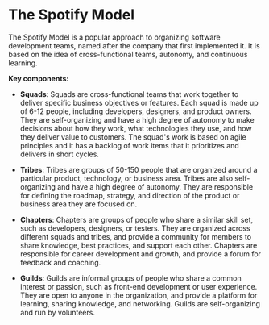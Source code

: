 # The Spotify Model

The Spotify Model is a popular approach to organizing software development teams, named after the company that first implemented it. It is based on the idea of cross-functional teams, autonomy, and continuous learning.

**Key components:**

* **Squads**: Squads are cross-functional teams that work together to deliver specific business objectives or features. Each squad is made up of 6-12 people, including developers, designers, and product owners. They are self-organizing and have a high degree of autonomy to make decisions about how they work, what technologies they use, and how they deliver value to customers. The squad's work is based on agile principles and it has a backlog of work items that it prioritizes and delivers in short cycles.

* **Tribes**: Tribes are groups of 50-150 people that are organized around a particular product, technology, or business area. Tribes are also self-organizing and have a high degree of autonomy. They are responsible for defining the roadmap, strategy, and direction of the product or business area they are focused on.

* **Chapters**: Chapters are groups of people who share a similar skill set, such as developers, designers, or testers. They are organized across different squads and tribes, and provide a community for members to share knowledge, best practices, and support each other. Chapters are responsible for career development and growth, and provide a forum for feedback and coaching.

* **Guilds**: Guilds are informal groups of people who share a common interest or passion, such as front-end development or user experience. They are open to anyone in the organization, and provide a platform for learning, sharing knowledge, and networking. Guilds are self-organizing and run by volunteers.
